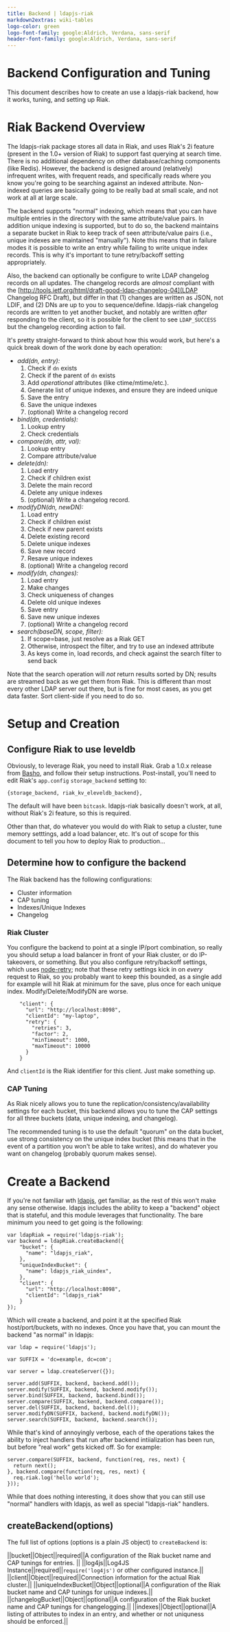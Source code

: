 ```yaml
---
title: Backend | ldapjs-riak
markdown2extras: wiki-tables
logo-color: green
logo-font-family: google:Aldrich, Verdana, sans-serif
header-font-family: google:Aldrich, Verdana, sans-serif
---
```


# Backend Configuration and Tuning

This document describes how to create an use a ldapjs-riak backend,
how it works, tuning, and setting up Riak.

# Riak Backend Overview

The ldapjs-riak package stores all data in Riak, and uses Riak's 2i
feature (present in the 1.0+ version of Riak) to support fast querying
at search time.  There is no additional dependency on other
database/caching components (like Redis).  However, the backend is
designed around (relatively) infrequent writes, with frequent reads,
and specifically reads where you know you're going to be searching
against an indexed attribute.  Non-indexed queries are basically going
to be really bad at small scale, and not work at all at large scale.

The backend supports "normal" indexing, which means that you can have
multiple entries in the directory with the same attribute/value
pairs. In addition unique indexing is supported, but to do so, the
backend maintains a separate bucket in Riak to keep track of seen
attribute/value pairs (i.e., unique indexes are maintained
"manually").  Note this means that in failure modes it is possible to
write an entry while failing to write unique index records. This is
why it's important to tune retry/backoff setting appropriately.

Also, the backend can optionally be configure to write LDAP changelog
records on all updates. The changelog records are _almost_ compliant
with the [http://tools.ietf.org/html/draft-good-ldap-changelog-04](LDAP
Changelog RFC Draft), but differ in that (1) changes are written as
JSON, not LDIF, and (2) DNs are up to you to sequence/define.
ldapjs-riak changelog records are written to yet another bucket, and
notably are written *after* responding to the client, so it is
possible for the client to see `LDAP_SUCCESS` but the changelog
recording action to fail.

It's pretty straight-forward to think about how this would work, but
here's a quick break down of the work done by each operation:

- *add(dn, entry):*
    1. Check if `dn` exists
    2.  Check if the parent of `dn` exists
    3.  Add _operational_ attributes (like ctime/mtime/etc.).
    4.  Generate list of unique indexes, and ensure they are indeed
    unique
    5.  Save the entry
    6.  Save the unique indexes
    7.  (optional) Write a changelog record
- *bind(dn, credentials):*
    1. Lookup entry
    2.  Check credentials
- *compare(dn, attr, val):*
    1. Lookup entry
    2.  Compare attribute/value
- *delete(dn):*
    1. Load entry
    2. Check if children exist
    3. Delete the main record
    4. Delete any unique indexes
    5. (optional) Write a changelog record.
- *modifyDN(dn, newDN):*
    1. Load entry
    2. Check if children exist
    3. Check if new parent exists
    4. Delete existing record
    5. Delete unique indexes
    6. Save new record
    7. Resave unique indexes
    8. (optional) Write a changelog record
- *modify(dn, changes):*
    1. Load entry
    2. Make changes
    3. Check uniqueness of changes
    4. Delete old unique indexes
    5. Save entry
    6. Save new unique indexes
    7. (optional) Write a changelog record
- *search(baseDN, scope, filter):*
    1. If scope=base, just resolve as a Riak GET
    2. Otherwise, introspect the filter, and try to use an indexed
    attribute
    3. As keys come in, load records, and check against the search
    filter to send back

Note that the search operation will _not_ return results sorted by DN;
results are streamed back as we get them from Riak. This is different
than most every other LDAP server out there, but is fine for most
cases, as you get data faster. Sort client-side if you need to do so.

# Setup and Creation

## Configure Riak to use leveldb

Obviously, to leverage Riak, you need to install Riak.  Grab a 1.0.x
release from [Basho](http://basho.com), and follow their setup
instructions.  Post-install, you'll need to edit Riak's `app.config`
`storage_backend` setting to:

    {storage_backend, riak_kv_eleveldb_backend},

The default will have been `bitcask`.  ldapjs-riak basically doesn't
work, at all, without Riak's 2i feature, so this is required.

Other than that, do whatever you would do with Riak to setup a
cluster, tune memory setttings, add a load balancer, etc.  It's out of
scope for this document to tell you how to deploy Riak to production...

## Determine how to configure the backend

The Riak backend has the following configurations:

* Cluster information
* CAP tuning
* Indexes/Unique Indexes
* Changelog

### Riak Cluster

You configure the backend to point at a single IP/port combination, so
really you should setup a load balancer in front of your Riak cluster,
or do IP-takeovers, or something.  But you also configure retry/backoff
settings, which uses [node-retry](https://github.com/tim-kos/node-retry); note
that these retry settings kick in on *every* request to Riak, so you
probably want to keep this bounded, as a single add for example
will hit Riak at minimum for the save, plus once for each unique
index. Modify/Delete/ModifyDN are worse.


        "client": {
          "url": "http://localhost:8098",
          "clientId": "my-laptop",
          "retry": {
            "retries": 3,
            "factor": 2,
            "minTimeout": 1000,
            "maxTimeout": 10000
          }
        }

And `clientId` is the Riak identifier for this client. Just make
something up.

### CAP Tuning

As Riak nicely allows you to tune the replication/consistency/availability
settings for each bucket, this backend allows you to tune the CAP
settings for all three buckets (data, unique indexing, and
changelog).

The recommended tuning is to use the default "quorum" on the data
bucket, use strong consistency on the unique index bucket (this means
that in the event of a partition you won't be able to take writes),
and do whatever you want on changelog (probably quorum makes sense).

# Create a Backend

If you're not familiar wth [ldapjs](http://ldapjs.org), get familiar,
as the rest of this won't make any sense otherwise.  ldapjs includes
the ability to keep a "backend" object that is stateful, and this
module leverages that functionality.  The bare minimum you need to get
going is the following:

    var ldapRiak = require('ldapjs-riak');
    var backend = ldapRiak.createBackend({
        "bucket": {
          "name": "ldapjs_riak",
        },
        "uniqueIndexBucket": {
          "name": ldapjs_riak_uindex",
        },
        "client": {
          "url": "http://localhost:8098",
          "clientId": "ldapjs_riak"
        }
    });

Which will create a backend, and point it at the specified Riak
host/port/buckets, with no indexes.  Once you have that, you can mount
the backend "as normal" in ldapjs:

    var ldap = require('ldapjs');

    var SUFFIX = 'dc=example, dc=com';

    var server = ldap.createServer({});

    server.add(SUFFIX, backend, backend.add());
    server.modify(SUFFIX, backend, backend.modify());
    server.bind(SUFFIX, backend, backend.bind());
    server.compare(SUFFIX, backend, backend.compare());
    server.del(SUFFIX, backend, backend.del());
    server.modifyDN(SUFFIX, backend, backend.modifyDN());
    server.search(SUFFIX, backend, backend.search());

While that's kind of annoyingly verbose, each of the operations takes
the ability to inject handlers that run after backend
intiialization has been run, but before "real work" gets kicked
off. So for example:

    server.compare(SUFFIX, backend, function(req, res, next) {
      return next();
    }, backend.compare(function(req, res, next) {
      req.riak.log('hello world');
    }));

While that does nothing interesting, it does show that you can still
use "normal" handlers with ldapjs, as well as special "ldapjs-riak" handlers.

## createBackend(options)

The full list of options (options is a plain JS object) to `createBackend` is:

||bucket||Object||required||A configuration of the Riak bucket name and CAP tunings for entries. ||
||log4js||Log4JS Instance||required||`require('log4js')` or other configured instance.||
||client||Object||required||Connection information for the actual Riak cluster.||
||uniqueIndexBucket||Object||optional||A configuration of the Riak bucket name and CAP tunings for unique indexes.||
||changelogBucket||Object||optional||A configuration of the Riak bucket name and CAP tunings for changelogging.||
||indexes||Object||optional||A listing of attributes to index in an entry, and whether or not uniquness should be enforced.||

